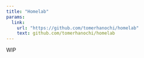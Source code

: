 ```yaml
---
title: "Homelab"
params:
  link:
    url: "https://github.com/tomerhanochi/homelab"
    text: github.com/tomerhanochi/homelab
---
```


WIP

<!--more-->
